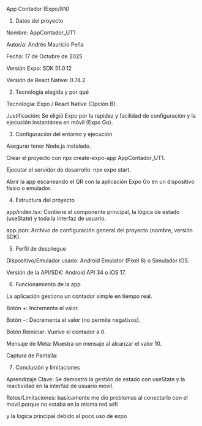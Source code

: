 App Contador (Expo/RN)

1. Datos del proyecto

Nombre: AppContador_UT1

Autor/a: Andrés Mauricio Peña

Fecha: 17 de Octubre de 2025

Versión Expo: SDK 51.0.12

Versión de React Native: 0.74.2

2. Tecnología elegida y por qué

Tecnología: Expo / React Native (Opción B).

Justificación: Se eligió Expo por la rapidez y facilidad de configuración y la ejecución instantánea en móvil (Expo Go).

3. Configuración del entorno y ejecución

Asegurar tener Node.js instalado.

Crear el proyecto con npx create-expo-app AppContador_UT1.

Ejecutar el servidor de desarrollo: npx expo start.

Abrir la app escaneando el QR con la aplicación Expo Go en un dispositivo físico o emulador.

4. Estructura del proyecto

app/index.tsx: Contiene el componente principal, la lógica de estado (useState) y toda la interfaz de usuario.

app.json: Archivo de configuración general del proyecto (nombre, versión SDK).

5. Perfil de despliegue

Dispositivo/Emulador usado: Android Emulator (Pixel 8) o Simulador iOS.

Versión de la API/SDK: Android API 34 o iOS 17.

6. Funcionamiento de la app

La aplicación gestiona un contador simple en tiempo real.

Botón +: Incrementa el valor.

Botón −: Decrementa el valor (no permite negativos).

Botón Reiniciar: Vuelve el contador a 0.

Mensaje de Meta: Muestra un mensaje al alcanzar el valor 10.

Captura de Pantalla:

7. Conclusión y limitaciones

Aprendizaje Clave: Se demostró la gestión de estado con useState y la reactividad en la interfaz de usuario móvil.

Retos/Limitaciones: basicamente me dio problemas al conectarlo con el movil porque no estaba en la misma red wifi

y la logica principal debido al poco uso de expo 



